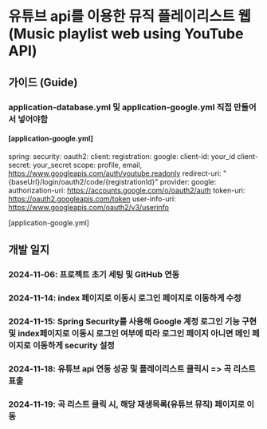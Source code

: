 # 유튜브 api를 이용한 뮤직 플레이리스트 웹 (Music playlist web using YouTube API)

## 가이드 (Guide)

###  application-database.yml 및 application-google.yml 직접 만들어서 넣어야함
#### [application-google.yml]
spring:
  security:
    oauth2:
      client:
        registration:
          google:
            client-id: your_id
            client-secret: your_secret
            scope: profile, email, https://www.googleapis.com/auth/youtube.readonly
            redirect-uri: "{baseUrl}/login/oauth2/code/{registrationId}"
        provider:
          google:
            authorization-uri: https://accounts.google.com/o/oauth2/auth
            token-uri: https://oauth2.googleapis.com/token
            user-info-uri: https://www.googleapis.com/oauth2/v3/userinfo
            
[application-google.yml]


## 개발 일지

### 2024-11-06: 프로젝트 초기 세팅 및 GitHub 연동

### 2024-11-14: index 페이지로 이동시 로그인 페이지로 이동하게 수정

### 2024-11-15: Spring Security를 사용해 Google 계정 로그인 기능 구현 및 index페이지로 이동시 로그인 여부에 따라 로그인 페이지 아니면 메인 페이지로 이동하게 security 설정

### 2024-11-18: 유튜브 api 연동 성공 및 플레이리스트 클릭시 => 곡 리스트 표출

### 2024-11-19: 곡 리스트 클릭 시, 해당 재생목록(유튜브 뮤직) 페이지로 이동
